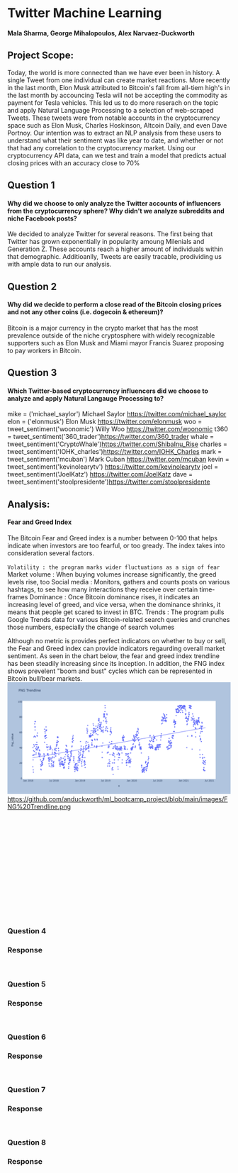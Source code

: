 # Twitter Machine Learning
#### Mala Sharma, George Mihalopoulos, Alex Narvaez-Duckworth

## Project Scope: 
Today, the world is more connected than we have ever been in history. A single Tweet from one individual can create market reactions. More recently in the last month, Elon Musk attributed to Bitcoin's fall from all-tiem high's in the last month by accouncing Tesla will not be accepting the commodity as payment for Tesla vehicles. This led us to do more reserach on the topic and apply Natural Language Processing to a selection of web-scraped Tweets. These tweets were from notable accounts in the cryptocurrency space such as Elon Musk, Charles Hoskinson, Altcoin Daily, and even Dave Portnoy. Our intention was to extract an NLP analysis from these users to understand what their sentiment was like year to date, and whether or not that had any correlation to the cryptocurrency market. Using our cryptocurrency API data, can we test and train a model that predicts actual closing prices with an accuracy close to 70%

## Question 1 
#### Why did we choose to only analyze the Twitter accounts of influencers from the cryptocurrency sphere? Why didn't we analyze subreddits and niche Facebook posts? 
We decided to analyze Twitter for several reasons. The first being that Twitter has grown exponentially in popularity amoung Milenials and Generation Z. These accounts reach a higher amount of individuals within that demographic. Additioanlly, Tweets are easily tracable, prodividing us with ample data to run our analysis. 

## Question 2 
#### Why did we decide to perform a close read of the Bitcoin closing prices and not any other coins (i.e. dogecoin & ethereum)?
Bitcoin is a major currency in the crypto market that has the most prevalence outside of the niche cryptosphere with widely recognizable supporters such as Elon Musk and Miami mayor Francis Suarez proposing to pay workers in Bitcoin. 

## Question 3
#### Which Twitter-based cryptocurrency influencers did we choose to analyze and apply Natural Langauge Processing to?
mike = ('michael_saylor') Michael Saylor https://twitter.com/michael_saylor
elon = ('elonmusk') Elon Musk https://twitter.com/elonmusk
woo = tweet_sentiment('woonomic') Willy Woo https://twitter.com/woonomic
t360 = tweet_sentiment('360_trader')https://twitter.com/360_trader
whale = tweet_sentiment('CryptoWhale')https://twitter.com/ShibaInu_Rise
charles = tweet_sentiment('IOHK_charles')https://twitter.com/IOHK_Charles
mark = tweet_sentiment('mcuban') Mark Cuban https://twitter.com/mcuban
kevin = tweet_sentiment('kevinolearytv') https://twitter.com/kevinolearytv
joel = tweet_sentiment('JoelKatz') https://twitter.com/JoelKatz
dave = tweet_sentiment('stoolpresidente')https://twitter.com/stoolpresidente

## Analysis: 
#### Fear and Greed Index 
The Bitcoin Fear and Greed index is a number between 0-100 that helps indicate when investors are too fearful, or too gready. The index takes into consideration several factors. 

`Volatility : the program marks wider fluctuations as a sign of fear`
Market volume : When buying volumes increase significantly, the greed levels rise, too
Social media : Monitors, gathers and counts posts on various hashtags, to see how many interactions they receive over certain time-frames
Dominance : Once Bitcoin dominance rises, it indicates an increasing level of greed, and vice versa, when the dominance shrinks, it means that people get scared to invest in BTC. 
Trends : The program pulls Google Trends data for various Bitcoin-related search queries and crunches those numbers, especially the change of search volumes 

Although no metric is provides perfect indicators on whether to buy or sell, the Fear and Greed index can provide indicators regaurding overall market sentiment. As seen in the chart below, the fear and greed index trendline has been steadily increasing since its inception. In addition, the FNG index shows prevelent "boom and bust" cycles which can be represented in Bitcoin bull/bear markets. 
![FNG Trendline](/images/FNG%20Trendline.png)
https://github.com/anduckworth/ml_bootcamp_project/blob/main/images/FNG%20Trendline.png
![]()<br>
###
![]()<br>
###
![]()<br>
###
![]()<br>
### 
![]()<br>
###
![]()<br>
###
![]()<br>
### 
### Question 4<br>

### Response <br>
![]()<br>
### Question 5<br>


### Response <br>
![]()<br>
### Question 6<br>


### Response <br>
![]()<br>
### Question 7<br>


### Response <br>
![]()<br>
### Question 8<br>

### Response <br>
![]()<br>
